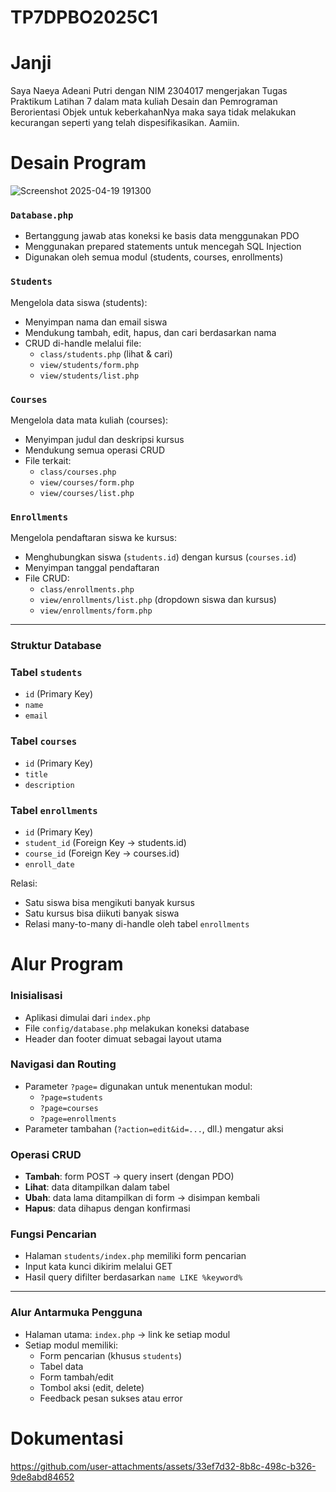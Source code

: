 # TP7DPBO2025C1

# Janji
Saya Naeya Adeani Putri dengan NIM 2304017 mengerjakan Tugas Praktikum Latihan 7 dalam mata kuliah Desain dan Pemrograman Berorientasi Objek untuk keberkahanNya maka saya tidak melakukan kecurangan seperti yang telah dispesifikasikan. Aamiin.

# Desain Program
![Screenshot 2025-04-19 191300](https://github.com/user-attachments/assets/ac9c62f6-7027-4626-aaf0-261b3c736364)

### `Database.php`
- Bertanggung jawab atas koneksi ke basis data menggunakan PDO
- Menggunakan prepared statements untuk mencegah SQL Injection
- Digunakan oleh semua modul (students, courses, enrollments)

### `Students`
Mengelola data siswa (students):
- Menyimpan nama dan email siswa
- Mendukung tambah, edit, hapus, dan cari berdasarkan nama
- CRUD di-handle melalui file:
  - `class/students.php` (lihat & cari)
  - `view/students/form.php`
  - `view/students/list.php`

### `Courses`
Mengelola data mata kuliah (courses):
- Menyimpan judul dan deskripsi kursus
- Mendukung semua operasi CRUD
- File terkait:
  - `class/courses.php`
  - `view/courses/form.php`
  - `view/courses/list.php`

### `Enrollments`
Mengelola pendaftaran siswa ke kursus:
- Menghubungkan siswa (`students.id`) dengan kursus (`courses.id`)
- Menyimpan tanggal pendaftaran
- File CRUD:
  - `class/enrollments.php`
  - `view/enrollments/list.php` (dropdown siswa dan kursus)
  - `view/enrollments/form.php`

---
### Struktur Database

### Tabel `students`
- `id` (Primary Key)
- `name`
- `email`

### Tabel `courses`
- `id` (Primary Key)
- `title`
- `description`

### Tabel `enrollments`
- `id` (Primary Key)
- `student_id` (Foreign Key → students.id)
- `course_id` (Foreign Key → courses.id)
- `enroll_date`

Relasi:
- Satu siswa bisa mengikuti banyak kursus
- Satu kursus bisa diikuti banyak siswa
- Relasi many-to-many di-handle oleh tabel `enrollments`

# Alur Program

### Inisialisasi
- Aplikasi dimulai dari `index.php`
- File `config/database.php` melakukan koneksi database
- Header dan footer dimuat sebagai layout utama

### Navigasi dan Routing
- Parameter `?page=` digunakan untuk menentukan modul:
  - `?page=students`
  - `?page=courses`
  - `?page=enrollments`
- Parameter tambahan (`?action=edit&id=...`, dll.) mengatur aksi

### Operasi CRUD
- **Tambah**: form POST → query insert (dengan PDO)
- **Lihat**: data ditampilkan dalam tabel
- **Ubah**: data lama ditampilkan di form → disimpan kembali
- **Hapus**: data dihapus dengan konfirmasi

### Fungsi Pencarian
- Halaman `students/index.php` memiliki form pencarian
- Input kata kunci dikirim melalui GET
- Hasil query difilter berdasarkan `name LIKE %keyword%`

---

### Alur Antarmuka Pengguna

- Halaman utama: `index.php` → link ke setiap modul
- Setiap modul memiliki:
  - Form pencarian (khusus `students`)
  - Tabel data
  - Form tambah/edit
  - Tombol aksi (edit, delete)
  - Feedback pesan sukses atau error

# Dokumentasi


https://github.com/user-attachments/assets/33ef7d32-8b8c-498c-b326-9de8abd84652

